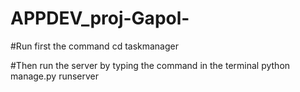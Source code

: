 # APPDEV_proj-Gapol-

#Run first the command
cd taskmanager

#Then run the server by typing the command in the terminal
python manage.py runserver
